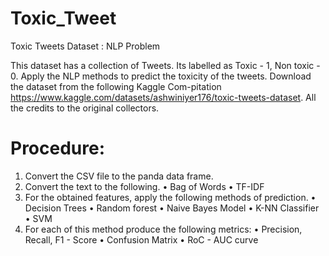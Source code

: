 # Toxic_Tweet
Toxic Tweets Dataset : NLP Problem

This dataset has a collection of Tweets. Its labelled as Toxic - 1, Non toxic - 0. Apply the NLP methods to predict the toxicity of the tweets. Download the dataset from the following Kaggle Com-pitation https://www.kaggle.com/datasets/ashwiniyer176/toxic-tweets-dataset. All the credits to the original collectors.

# Procedure:
1. Convert the CSV file to the panda data frame.
2. Convert the text to the following.
• Bag of Words
• TF-IDF
3. For the obtained features, apply the following methods of prediction.
• Decision Trees
• Random forest
• Naive Bayes Model
• K-NN Classifier
• SVM
4. For each of this method produce the following metrics:
• Precision, Recall, F1 - Score
• Confusion Matrix
• RoC - AUC curve
